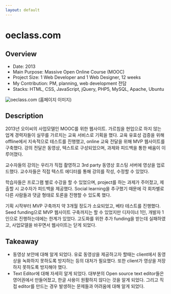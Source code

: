 ```yaml
---
layout: default
---
```


# oeclass.com

## Overview

* Date: 2013
* Main Purpose: Massive Open Online Course (MOOC)
* Project Size: 1 Web Developer and 1 Web Designer, 12 weeks
* My Contribution: PM, planning, web development 전담
* Stacks: HTML, CSS, JavaScript, jQuery, PHP5, MySQL, Apache, Ubuntu

![oeclass.com]({{"/assets/img/project/2013_oeclass_com.jpg"}})
(홈페이지 이미지)

## Description

2013년 오이씨의 사업모델인 MOOC를 위한 웹사이트. 
가르침을 현업으로 하지 않는 업계 경력자들이 실무를 가르치는 교육 서비스로 기획을 했다. 
교육 유효성 검증을 위해 offline에서 지속적으로 테스트를 진행했고, online 교육 전달을 위해 MVP 웹사이트를 구축했다. 
강의 전달은 동영상, 텍스트로 구성되었으며, 과제와 피드백을 통한 배움이 이루어졌다. 

교수자들의 강의는 우리가 직접 촬영하고 3rd party 동영상 호스팅 서버에 영상을 업로드했다. 
교수자들은 직접 텍스트 에디터를 통해 강의를 작성, 수정할 수 있었다. 

학습자들은 프로그램 별로 수강을 할 수 있었으며, project를 하는 과제가 주어졌고, 제출할 시 교수자가 피드백을 제공했다. 
Social learning을 추구했기 때문에 각 회차별로 다른 사람들과 댓글 형태로 토론을 진행할 수 있도록 했다. 

기획 시작부터 MVP 구축까지 약 3개월 정도가 소요되었고, 베타 테스트를 진행했다. 
Seed funding으로 MVP 웹사이트 구축까지는 할 수 있었지만 디자이너 1인, 개발자 1인으로 진행하는데에는 한계가 있었다. 
고도화를 위한 추가 funding을 받는데 실패하였고, 사업모델을 바꾸면서 웹사이트는 닫게 되었다. 

## Takeaway

* 동영상 보안에 대해 알게 되었다. 
유료 동영상을 제공하고자 할때는 client에서 동영상을 녹화하지 못하도록 방지하는 등의 대처가 필요했다. 
또한 client가 영상을 저장하지 못하도록 방지해야 했다. 
* Text Editor에 대해 자세히 알게 되었다. 
대부분의 Open source text editor들은 영어권에서 만들어졌고, 한글 사용이 원활하지 않다는 것을 알게 되었다. 
그리고 직접 editor를 만드는 경우 발생하는 문제들과 어려움에 대해 알게 되었다. 